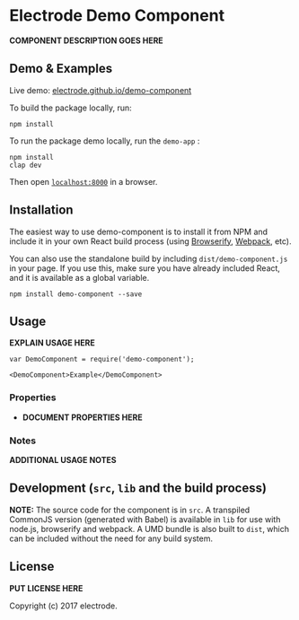 # Electrode Demo Component

__COMPONENT DESCRIPTION GOES HERE__


## Demo & Examples

Live demo: [electrode.github.io/demo-component](http://electrode.github.io/demo-component/)

To build the package locally, run:

```
npm install

```

To run the package demo locally, run the `demo-app` :

```
npm install
clap dev

```

Then open [`localhost:8000`](http://localhost:8000) in a browser.


## Installation

The easiest way to use demo-component is to install it from NPM and include it in your own React build process (using [Browserify](http://browserify.org), [Webpack](http://webpack.github.io/), etc).

You can also use the standalone build by including `dist/demo-component.js` in your page. If you use this, make sure you have already included React, and it is available as a global variable.

```
npm install demo-component --save
```


## Usage

__EXPLAIN USAGE HERE__

```
var DemoComponent = require('demo-component');

<DemoComponent>Example</DemoComponent>
```

### Properties

* __DOCUMENT PROPERTIES HERE__

### Notes

__ADDITIONAL USAGE NOTES__


## Development (`src`, `lib` and the build process)

**NOTE:** The source code for the component is in `src`. A transpiled CommonJS version (generated with Babel) is available in `lib` for use with node.js, browserify and webpack. A UMD bundle is also built to `dist`, which can be included without the need for any build system.

## License

__PUT LICENSE HERE__

Copyright (c) 2017 electrode.
